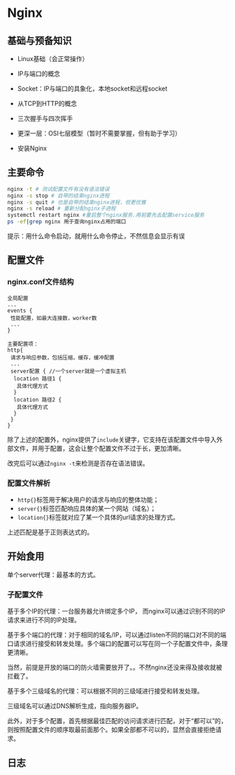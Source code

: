 # Nginx

## 基础与预备知识

- Linux基础（会正常操作）

- IP与端口的概念
- Socket：IP与端口的具象化，本地socket和远程socket
- 从TCP到HTTP的概念

- 三次握手与四次挥手
- 更深一层：OSI七层模型（暂时不需要掌握，但有助于学习）
- 安装Nginx

## 主要命令

```bash
nginx -t # 测试配置文件有没有语法错误
nginx -s stop # 自带的结束nginx进程
nginx -s quit # 也是自带的结束nginx进程，但更优雅
nginx -s reload # 重新分配nginx子进程
systemctl restart nginx #重启整个nginx服务.用前要先去配置service服务
ps -ef|grep nginx 用于查询nginx占用的端口
```

提示：用什么命令启动，就用什么命令停止，不然信息会显示有误

## 配置文件

### nginx.conf文件结构

```nginx
全局配置
...
events {
 性能配置，如最大连接数，worker数
 ...
}

主要配置项：
http{
 请求与响应参数，包括压缩，缓存，缓冲配置
 ...
 server配置 { //一个server就是一个虚拟主机
  location 路径1 {
   具体代理方式
  }
  location 路径2 {
   具体代理方式
  }
 }
}
```

除了上述的配置外，nginx提供了`include`关键字，它支持在该配置文件中导入外部文件，并用于配置，这会让整个配置文件不过于长，更加清晰。

改完后可以通过`nginx -t`来检测是否存在语法错误。

### 配置文件解析

- `http{}`标签用于解决用户的请求与响应的整体功能；
- `server{}`标签匹配响应具体的某一个网站（域名）；
- `location{}`标签就对应了某一个具体的url请求的处理方式。

上述匹配是基于正则表达式的。

## 开始食用

单个server代理：最基本的方式。

### 子配置文件

基于多个IP的代理：一台服务器允许绑定多个IP， 而nginx可以通过识别不同的IP请求来进行不同的IP处理。

基于多个端口的代理：对于相同的域名/IP，可以通过listen不同的端口对不同的端口请求进行接受和转发处理。多个端口的配置可以写在同一个子配置文件中，条理更清晰。

当然，前提是开放的端口的防火墙需要放开了。。不然nginx还没来得及接收就被拦截了。

基于多个三级域名的代理：可以根据不同的三级域进行接受和转发处理。

三级域名可以通过DNS解析生成，指向服务器IP。

此外，对于多个配置，首先根据最佳匹配的访问请求进行匹配，对于“都可以”的，则按照配置文件的顺序取最前面那个。如果全部都不可以的，显然会直接拒绝请求。

## 日志
